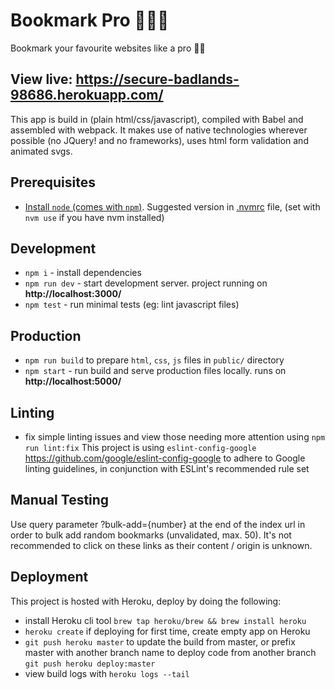 # Bookmark Pro 📕📗📘

Bookmark your favourite websites like a pro 💃🏻

## View live: **https://secure-badlands-98686.herokuapp.com/**

This app is build in (plain html/css/javascript), compiled with Babel and assembled with webpack. It makes use of native technologies wherever possible (no JQuery! and no frameworks), uses html form validation and animated svgs.

## Prerequisites

- [Install `node` (comes with `npm`)](https://nodejs.org/). Suggested version in [.nvmrc](./.nvmrc) file, (set with `nvm use` if you have nvm installed)

## Development

- `npm i` - install dependencies
- `npm run dev` - start development server. project running on **http://localhost:3000/**
- `npm test` - run minimal tests (eg: lint javascript files)

## Production

- `npm run build` to prepare `html`, `css`, `js` files in `public/` directory
- `npm start` - run build and serve production files locally. runs on **http://localhost:5000/**

## Linting

- fix simple linting issues and view those needing more attention using `npm run lint:fix`
  This project is using `eslint-config-google` https://github.com/google/eslint-config-google to adhere to Google linting guidelines, in conjunction with ESLint's recommended rule set

## Manual Testing

Use query parameter ?bulk-add={number} at the end of the index url in order to bulk add random bookmarks (unvalidated, max. 50). It's not recommended to click on these links as their content / origin is unknown.

## Deployment

This project is hosted with Heroku, deploy by doing the following:

- install Heroku cli tool `brew tap heroku/brew && brew install heroku`
- `heroku create` if deploying for first time, create empty app on Heroku
- `git push heroku master` to update the build from master, or prefix master with another branch name to deploy code from another branch `git push heroku deploy:master`
- view build logs with `heroku logs --tail`
